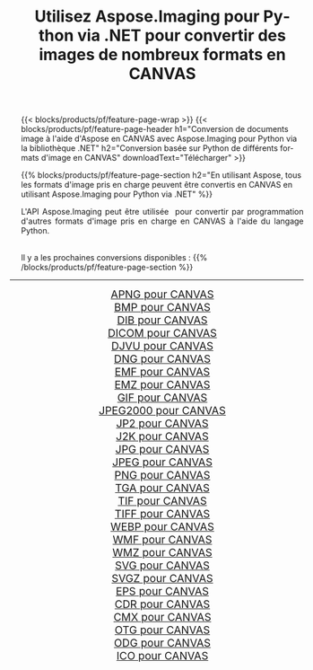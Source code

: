 ﻿---
title: Utilisez Aspose.Imaging pour Python via .NET pour convertir des images de nombreux formats en CANVAS 
weight: 3920
url: /fr/python-net/conversion/to/canvas/ 
lang: fr
langdirlevel: 2
locales: zh-hans,ja,it,ru,de,es,fr,nl,id,lt,pl,pt,vi,tr,ko,zh-hant,ar,hi,th,sv,cs,uk,he
description: Vous pouvez utiliser Aspose.Imaging pour Python via la bibliothèque .NET pour convertir une variété de formats en CANVAS
---

{{< blocks/products/pf/feature-page-wrap >}}
{{< blocks/products/pf/feature-page-header h1="Conversion de documents image à l'aide d'Aspose en CANVAS avec Aspose.Imaging pour Python via la bibliothèque .NET" h2="Conversion basée sur Python de différents formats d'image en CANVAS" downloadText="Télécharger" >}}


{{% blocks/products/pf/feature-page-section  h2="En utilisant Aspose, tous les formats d'image pris en charge peuvent être convertis en CANVAS en utilisant Aspose.Imaging pour Python via .NET" %}}
<p align=justify>L'API Aspose.Imaging peut être utilisée  pour convertir par programmation d'autres formats d'image pris en charge en CANVAS à l'aide du langage Python.</p>
<br/>
Il y a les prochaines conversions disponibles :
{{% /blocks/products/pf/feature-page-section %}}
<div class="container-fluid productfamilypage bg-gray">
    <div class="convertypes bg-gray agp-content section">
        <div class="container">
		<hr style="margin-left:-20px;"/>
		<div class="row other-converters" style="gap: 10px;font-size: 19px;text-align:center;">
		    <div class='col-md-2 other-converter remove-lp remove-rp'><a href="/imaging/fr/python-net/conversion/apng-to-canvas/" style="padding:15px;">APNG pour CANVAS</a></div>
<div class='col-md-2 other-converter remove-lp remove-rp'><a href="/imaging/fr/python-net/conversion/bmp-to-canvas/" style="padding:15px;">BMP pour CANVAS</a></div>
<div class='col-md-2 other-converter remove-lp remove-rp'><a href="/imaging/fr/python-net/conversion/dib-to-canvas/" style="padding:15px;">DIB pour CANVAS</a></div>
<div class='col-md-2 other-converter remove-lp remove-rp'><a href="/imaging/fr/python-net/conversion/dicom-to-canvas/" style="padding:15px;">DICOM pour CANVAS</a></div>
<div class='col-md-2 other-converter remove-lp remove-rp'><a href="/imaging/fr/python-net/conversion/djvu-to-canvas/" style="padding:15px;">DJVU pour CANVAS</a></div>
<div class='col-md-2 other-converter remove-lp remove-rp'><a href="/imaging/fr/python-net/conversion/dng-to-canvas/" style="padding:15px;">DNG pour CANVAS</a></div>
<div class='col-md-2 other-converter remove-lp remove-rp'><a href="/imaging/fr/python-net/conversion/emf-to-canvas/" style="padding:15px;">EMF pour CANVAS</a></div>
<div class='col-md-2 other-converter remove-lp remove-rp'><a href="/imaging/fr/python-net/conversion/emz-to-canvas/" style="padding:15px;">EMZ pour CANVAS</a></div>
<div class='col-md-2 other-converter remove-lp remove-rp'><a href="/imaging/fr/python-net/conversion/gif-to-canvas/" style="padding:15px;">GIF pour CANVAS</a></div>
<div class='col-md-2 other-converter remove-lp remove-rp'><a href="/imaging/fr/python-net/conversion/jpeg2000-to-canvas/" style="padding:15px;">JPEG2000 pour CANVAS</a></div>
<div class='col-md-2 other-converter remove-lp remove-rp'><a href="/imaging/fr/python-net/conversion/jp2-to-canvas/" style="padding:15px;">JP2 pour CANVAS</a></div>
<div class='col-md-2 other-converter remove-lp remove-rp'><a href="/imaging/fr/python-net/conversion/j2k-to-canvas/" style="padding:15px;">J2K pour CANVAS</a></div>
<div class='col-md-2 other-converter remove-lp remove-rp'><a href="/imaging/fr/python-net/conversion/jpg-to-canvas/" style="padding:15px;">JPG pour CANVAS</a></div>
<div class='col-md-2 other-converter remove-lp remove-rp'><a href="/imaging/fr/python-net/conversion/jpeg-to-canvas/" style="padding:15px;">JPEG pour CANVAS</a></div>
<div class='col-md-2 other-converter remove-lp remove-rp'><a href="/imaging/fr/python-net/conversion/png-to-canvas/" style="padding:15px;">PNG pour CANVAS</a></div>
<div class='col-md-2 other-converter remove-lp remove-rp'><a href="/imaging/fr/python-net/conversion/tga-to-canvas/" style="padding:15px;">TGA pour CANVAS</a></div>
<div class='col-md-2 other-converter remove-lp remove-rp'><a href="/imaging/fr/python-net/conversion/tif-to-canvas/" style="padding:15px;">TIF pour CANVAS</a></div>
<div class='col-md-2 other-converter remove-lp remove-rp'><a href="/imaging/fr/python-net/conversion/tiff-to-canvas/" style="padding:15px;">TIFF pour CANVAS</a></div>
<div class='col-md-2 other-converter remove-lp remove-rp'><a href="/imaging/fr/python-net/conversion/webp-to-canvas/" style="padding:15px;">WEBP pour CANVAS</a></div>
<div class='col-md-2 other-converter remove-lp remove-rp'><a href="/imaging/fr/python-net/conversion/wmf-to-canvas/" style="padding:15px;">WMF pour CANVAS</a></div>
<div class='col-md-2 other-converter remove-lp remove-rp'><a href="/imaging/fr/python-net/conversion/wmz-to-canvas/" style="padding:15px;">WMZ pour CANVAS</a></div>
<div class='col-md-2 other-converter remove-lp remove-rp'><a href="/imaging/fr/python-net/conversion/svg-to-canvas/" style="padding:15px;">SVG pour CANVAS</a></div>
<div class='col-md-2 other-converter remove-lp remove-rp'><a href="/imaging/fr/python-net/conversion/svgz-to-canvas/" style="padding:15px;">SVGZ pour CANVAS</a></div>
<div class='col-md-2 other-converter remove-lp remove-rp'><a href="/imaging/fr/python-net/conversion/eps-to-canvas/" style="padding:15px;">EPS pour CANVAS</a></div>
<div class='col-md-2 other-converter remove-lp remove-rp'><a href="/imaging/fr/python-net/conversion/cdr-to-canvas/" style="padding:15px;">CDR pour CANVAS</a></div>
<div class='col-md-2 other-converter remove-lp remove-rp'><a href="/imaging/fr/python-net/conversion/cmx-to-canvas/" style="padding:15px;">CMX pour CANVAS</a></div>
<div class='col-md-2 other-converter remove-lp remove-rp'><a href="/imaging/fr/python-net/conversion/otg-to-canvas/" style="padding:15px;">OTG pour CANVAS</a></div>
<div class='col-md-2 other-converter remove-lp remove-rp'><a href="/imaging/fr/python-net/conversion/odg-to-canvas/" style="padding:15px;">ODG pour CANVAS</a></div>
<div class='col-md-2 other-converter remove-lp remove-rp'><a href="/imaging/fr/python-net/conversion/ico-to-canvas/" style="padding:15px;">ICO pour CANVAS</a></div>
                </div>
        </div>
    </div>
</div>
<br/>

